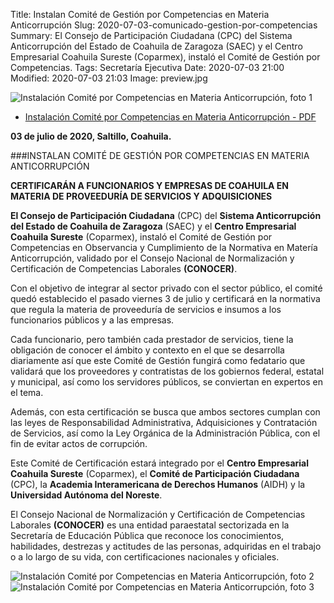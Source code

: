 Title: Instalan Comité de Gestión por Competencias en Materia Anticorrupción
Slug: 2020-07-03-comunicado-gestion-por-competencias
Summary: El Consejo de Participación Ciudadana (CPC) del Sistema Anticorrupción del Estado de Coahuila de Zaragoza (SAEC) y el Centro Empresarial Coahuila Sureste (Coparmex), instaló el Comité de Gestión por Competencias.
Tags: Secretaría Ejecutiva
Date: 2020-07-03 21:00
Modified: 2020-07-03 21:03
Image: preview.jpg 


<img class="img-fluid" src="foto-01.jpg" alt="Instalación Comité por Competencias en Materia Anticorrupción, foto 1">

* [Instalación Comité por Competencias en Materia Anticorrupción - PDF](comunicado-certificacion-gestion-por-competencias.pdf)

**03 de julio de 2020, Saltillo, Coahuila.**

###INSTALAN COMITÉ DE GESTIÓN POR COMPETENCIAS EN MATERIA ANTICORRUPCIÓN 

**CERTIFICARÁN A FUNCIONARIOS Y EMPRESAS DE COAHUILA EN MATERIA DE PROVEEDURÍA DE SERVICIOS Y ADQUISICIONES**

**El Consejo de Participación Ciudadana** (CPC) del **Sistema Anticorrupción del Estado de Coahuila de Zaragoza** (SAEC) y el **Centro Empresarial Coahuila Sureste** (Coparmex), instaló el Comité de Gestión por Competencias en Observancia y Cumplimiento de la Normativa en Matería Anticorrupción, validado por el Consejo Nacional de Normalización y Certificación de Competencias Laborales **(CONOCER)**.

Con el objetivo de integrar al sector privado con el sector público, el comité quedó establecido el pasado viernes 3 de julio y certificará en la normativa que regula la materia de proveeduría de servicios e insumos a los funcionarios públicos y a las empresas.

Cada funcionario, pero también cada prestador de servicios, tiene la obligación de conocer el ámbito y contexto en el que se desarrolla diariamente así que este Comité de Gestión fungirá como fedatario que validará que los proveedores y contratistas de los gobiernos federal, estatal y municipal, así como los servidores públicos, se conviertan en expertos en el tema.

Además, con esta certificación se busca que ambos sectores cumplan con las leyes de Responsabilidad Administrativa, Adquisiciones y Contratación de Servicios, así como la Ley Orgánica de la Administración Pública, con el fin de evitar actos de corrupción.

Este Comité de Certificación estará integrado por el **Centro Empresarial Coahuila Sureste** 
(Coparmex), el **Comité de Participación Ciudadana** (CPC), la **Academia Interamericana de
Derechos Humanos** (AIDH) y la **Universidad Autónoma del Noreste**.

El Consejo Nacional de Normalización y Certificación de Competencias Laborales **(CONOCER)** es una entidad paraestatal sectorizada en la Secretaría de Educación Pública que reconoce los conocimientos, habilidades, destrezas y actitudes de las personas, adquiridas en el trabajo o a lo largo de su vida, con certificaciones nacionales y oficiales.

<img class="img-fluid" src="foto-02.jpg" alt="Instalación Comité por Competencias en Materia Anticorrupción, foto 2">

<img class="img-fluid" src="foto-03.jpg" alt="Instalación Comité por Competencias en Materia Anticorrupción, foto 3">
